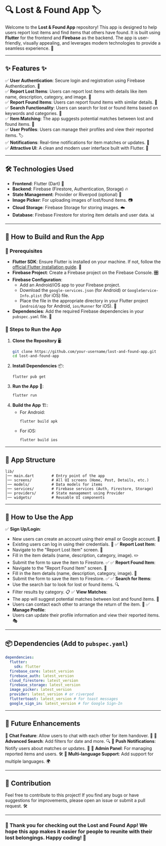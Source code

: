 # 🔍 Lost & Found App 🏷️

Welcome to the **Lost & Found App** repository! This app is designed to help users report lost items and find items that others have found. It is built using **Flutter** for the frontend and **Firebase** as the backend. The app is user-friendly, visually appealing, and leverages modern technologies to provide a seamless experience. 🚀

---
## ✨ Features ✨
✅ **User Authentication**: Secure login and registration using Firebase Authentication. 🔐  
✅ **Report Lost Items**: Users can report lost items with details like item name, description, category, and image. 📝  
✅ **Report Found Items**: Users can report found items with similar details. 📸  
✅ **Search Functionality**: Users can search for lost or found items based on keywords and categories. 🔎  
✅ **Item Matching**: The app suggests potential matches between lost and found items. 🤝  
✅ **User Profiles**: Users can manage their profiles and view their reported items. 🏷️  
✅ **Notifications**: Real-time notifications for item matches or updates. 🔔  
✅ **Attractive UI**: A clean and modern user interface built with Flutter. 🎨  

---
## 🛠 Technologies Used
- **Frontend**: Flutter (Dart) 🦄
- **Backend**: Firebase (Firestore, Authentication, Storage) 🔥
- **State Management**: Provider or Riverpod (optional) 🔄
- **Image Picker**: For uploading images of lost/found items. 📷
- **Cloud Storage**: Firebase Storage for storing images. ☁️
- **Database**: Firebase Firestore for storing item details and user data. 📊

---
## 🚀 How to Build and Run the App

### 📌 Prerequisites
- **Flutter SDK**: Ensure Flutter is installed on your machine. If not, follow the [official Flutter installation guide](https://flutter.dev/docs/get-started/install). 🔧
- **Firebase Project**: Create a Firebase project on the Firebase Console. 🎛️
- **Firebase Configuration**:
  - Add an Android/iOS app to your Firebase project.
  - Download the `google-services.json` (for Android) or `GoogleService-Info.plist` (for iOS) file.
  - Place the file in the appropriate directory in your Flutter project (`android/app` for Android, `ios/Runner` for iOS). 📂
- **Dependencies**: Add the required Firebase dependencies in your `pubspec.yaml` file. 📜

### 📌 Steps to Run the App
1. **Clone the Repository** 🖥️:
   ```sh
   git clone https://github.com/your-username/lost-and-found-app.git
   cd lost-and-found-app
   ```
2. **Install Dependencies** 📦:
   ```sh
   flutter pub get
   ```
3. **Run the App** 📲:
   ```sh
   flutter run
   ```
4. **Build the App** 🏗️:
   - For Android:
     ```sh
     flutter build apk
     ```
   - For iOS:
     ```sh
     flutter build ios
     ```

---
## 📂 App Structure
```
lib/
│── main.dart        # Entry point of the app
│── screens/         # All UI screens (Home, Post, Details, etc.)
│── models/          # Data models for items
│── services/        # Firebase services (Auth, Firestore, Storage)
│── providers/       # State management using Provider
│── widgets/         # Reusable UI components
```

---
## 📖 How to Use the App
✅ **Sign Up/Login**: 
   - New users can create an account using their email or Google account. 📩
   - Existing users can log in using their credentials. 🔑
✅ **Report Lost Item**: 
   - Navigate to the "Report Lost Item" screen. 📌
   - Fill in the item details (name, description, category, image). ✏️
   - Submit the form to save the item to Firestore. ✅
✅ **Report Found Item**: 
   - Navigate to the "Report Found Item" screen. 🔎
   - Fill in the item details (name, description, category, image). 📝
   - Submit the form to save the item to Firestore. ✅
✅ **Search for Items**: 
   - Use the search bar to look for lost or found items. 🔍
   - Filter results by category. 📋
✅ **View Matches**: 
   - The app will suggest potential matches between lost and found items. 🔄
   - Users can contact each other to arrange the return of the item. 🤝
✅ **Manage Profile**: 
   - Users can update their profile information and view their reported items. 🎭

---
## 📦 Dependencies (Add to `pubspec.yaml`)
```yaml
dependencies:
  flutter:
    sdk: flutter
  firebase_core: latest_version
  firebase_auth: latest_version
  cloud_firestore: latest_version
  firebase_storage: latest_version
  image_picker: latest_version
  provider: latest_version # or riverpod
  fluttertoast: latest_version # for toast messages
  google_sign_in: latest_version # for Google Sign-In
```

---
## 🔮 Future Enhancements
🚀 **Chat Feature**: Allow users to chat with each other for item handover. 💬
🚀 **Advanced Search**: Add filters for date and more. 🔍
🚀 **Push Notifications**: Notify users about matches or updates. 🔔
🚀 **Admin Panel**: For managing reported items and users. 🛠️
🚀 **Multi-language Support**: Add support for multiple languages. 🌍

---
## 🤝 Contribution
Feel free to contribute to this project! If you find any bugs or have suggestions for improvements, please open an issue or submit a pull request. 🛠️


---
### 💖 Thank you for checking out the Lost and Found App! We hope this app makes it easier for people to reunite with their lost belongings. Happy coding! 🚀

